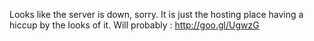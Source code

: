 Looks like the server is down, sorry. It is just the hosting place having a hiccup by the looks of it. Will probably : http://goo.gl/UgwzG